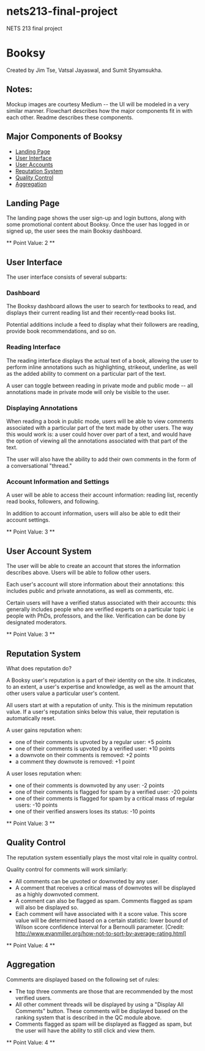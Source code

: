 # nets213-final-project
NETS 213 final project

# Booksy
Created by Jim Tse, Vatsal Jayaswal, and Sumit Shyamsukha.

## Notes:

Mockup images are courtesy Medium -- the UI will be modeled in a very similar manner.
Flowchart describes how the major components fit in with each other. Readme describes these components.

## Major Components of Booksy

* [Landing Page](#landing-page)
* [User Interface](#user-interface)
* [User Accounts](#user-accounts)
* [Reputation System](#reputation-system)
* [Quality Control](#quality-control)
* [Aggregation](#aggregation)


## Landing Page <a id="landing-page"></a>

The landing page shows the user sign-up and login buttons, along with some promotional content about Booksy. Once the user has logged in or signed up, the user sees the main Booksy dashboard.


** Point Value: 2 **

## User Interface <a id="user-interface"></a>

The user interface consists of several subparts:

### Dashboard

The Booksy dashboard allows the user to search for textbooks to read, and displays their current reading list and their recently-read books list.

Potential additions include a feed to display what their followers are reading, provide book recommendations, and so on.

### Reading Interface

The reading interface displays the actual text of a book, allowing the user to perform inline annotations such as highlighting, strikeout, underline, as well as the added ability to comment on a particular part of the text.

A user can toggle between reading in private mode and public mode -- all annotations made in private mode will only be visible to the user.

### Displaying Annotations

When reading a book in public mode, users will be able to view comments associated with a particular part of the text made by other users. The way this would work is: a user could hover over part of a text, and would have the option of viewing all the annotations associated with that part of the text.

The user will also have the ability to add their own comments in the form of a conversational "thread."

### Account Information and Settings

A user will be able to access their account information: reading list, recently read books, followers, and following.

In addition to account information, users will also be able to edit their account settings.

** Point Value: 3 **

## User Account System <a id="user-accounts"></a>

The user will be able to create an account that stores the information describes above. Users will be able to follow other users.

Each user's account will store information about their annotations: this includes public and private annotations, as well as comments, etc.

Certain users will have a verified status associated with their accounts: this generally includes people who are verified experts on a particular topic i.e people with PhDs, professors, and the like. Verification can be done by designated moderators.

** Point Value: 3 **

## Reputation System <a id="reputation-system"></a>

What does reputation do?

A Booksy user's reputation is a part of their identity on the site. It indicates, to an extent, a user's expertise and knowledge, as well as the amount that other users value a particular user's content.

All users start at with a reputation of unity. This is the minimum reputation value. If a user's reputation sinks below this value, their reputation is automatically reset.

A user gains reputation when:

* one of their comments is upvoted by a regular user: +5 points
* one of their comments is upvoted by a verified user: +10 points
* a downvote on their comments is removed: +2 points
* a comment they downvote is removed: +1 point

A user loses reputation when:

* one of their comments is downvoted by any user: -2 points
* one of their comments is flagged for spam by a verified user: -20 points
* one of their comments is flagged for spam by a critical mass of regular users: -10 points
* one of their verified answers loses its status: -10 points

** Point Value: 3 **

## Quality Control <a id="quality-control"></a>

The reputation system essentially plays the most vital role in quality control.

Quality control for comments will work similarly:

* All comments can be upvoted or downvoted by any user.
* A comment that receives a critical mass of downvotes will be displayed as a highly downvoted comment.
* A comment can also be flagged as spam. Comments flagged as spam will also be displayed so.
* Each comment will have associated with it a score value. This score value will be determined based on a certain statistic: lower bound of Wilson score confidence interval for a Bernoulli parameter. [Credit: http://www.evanmiller.org/how-not-to-sort-by-average-rating.html]

** Point Value: 4 **

## Aggregation <a id="aggregation"></a>

Comments are displayed based on the following set of rules:
* The top three comments are those that are recommended by the most verified users.
* All other comment threads will be displayed by using a "Display All Comments" button. These comments will be displayed based on the ranking system that is described in the QC module above.
* Comments flagged as spam will be displayed as flagged as spam, but the user will have the ability to still click and view them.

** Point Value: 4 **

